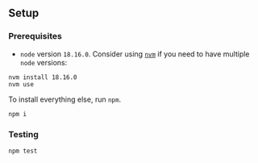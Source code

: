 ## Setup

### Prerequisites

- `node` version `18.16.0`. Consider using [`nvm`](https://github.com/nvm-sh/nvm) if you need to have multiple `node` versions:

```
nvm install 18.16.0
nvm use
```

To install everything else, run `npm`.

```
npm i
```

### Testing

```
npm test
```

